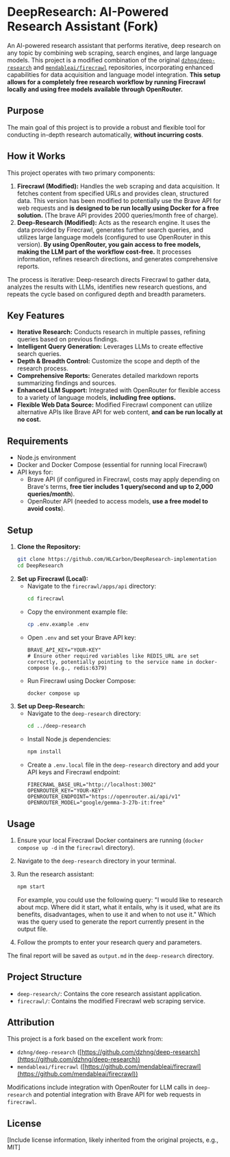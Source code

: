 # DeepResearch: AI-Powered Research Assistant (Fork)

An AI-powered research assistant that performs iterative, deep research on any topic by combining web scraping, search engines, and large language models. This project is a modified combination of the original [`dzhng/deep-research`](https://github.com/dzhng/deep-research) and [`mendableai/firecrawl`](https://github.com/mendableai/firecrawl) repositories, incorporating enhanced capabilities for data acquisition and language model integration. **This setup allows for a completely free research workflow by running Firecrawl locally and using free models available through OpenRouter.**

## Purpose

The main goal of this project is to provide a robust and flexible tool for conducting in-depth research automatically, **without incurring costs**.

## How it Works

This project operates with two primary components:

1.  **Firecrawl (Modified):** Handles the web scraping and data acquisition. It fetches content from specified URLs and provides clean, structured data. This version has been modified to potentially use the Brave API for web requests and **is designed to be run locally using Docker for a free solution.** (The brave API provides 2000 queries/month free of charge).
2.  **Deep-Research (Modified):** Acts as the research engine. It uses the data provided by Firecrawl, generates further search queries, and utilizes large language models (configured to use OpenRouter in this version). **By using OpenRouter, you gain access to free models, making the LLM part of the workflow cost-free.** It processes information, refines research directions, and generates comprehensive reports.

The process is iterative: Deep-research directs Firecrawl to gather data, analyzes the results with LLMs, identifies new research questions, and repeats the cycle based on configured depth and breadth parameters.

## Key Features

*   **Iterative Research:** Conducts research in multiple passes, refining queries based on previous findings.
*   **Intelligent Query Generation:** Leverages LLMs to create effective search queries.
*   **Depth & Breadth Control:** Customize the scope and depth of the research process.
*   **Comprehensive Reports:** Generates detailed markdown reports summarizing findings and sources.
*   **Enhanced LLM Support:** Integrated with OpenRouter for flexible access to a variety of language models, **including free options.**
*   **Flexible Web Data Source:** Modified Firecrawl component can utilize alternative APIs like Brave API for web content, **and can be run locally at no cost.**

## Requirements

*   Node.js environment
*   Docker and Docker Compose (essential for running local Firecrawl)
*   API keys for:
    *   Brave API (if configured in Firecrawl, costs may apply depending on Brave's terms, **free tier includes 1 query/second and up to 2,000 queries/month**).
    *   OpenRouter API (needed to access models, **use a free model to avoid costs**).

## Setup

1.  **Clone the Repository:**
    ```bash
    git clone https://github.com/HLCarbon/DeepResearch-implementation
    cd DeepResearch
    ```
2.  **Set up Firecrawl (Local):**
    *   Navigate to the `firecrawl/apps/api` directory:
        ```bash
        cd firecrawl
        ```
    *   Copy the environment example file:
        ```bash
        cp .env.example .env
        ```
    *   Open `.env` and set your Brave API key:
        ```dotenv
        BRAVE_API_KEY="YOUR-KEY"
        # Ensure other required variables like REDIS_URL are set correctly, potentially pointing to the service name in docker-compose (e.g., redis:6379)
        ```
    *   Run Firecrawl using Docker Compose:
        ```bash
        docker compose up 
        ```
3.  **Set up Deep-Research:**
    *   Navigate to the `deep-research` directory:
        ```bash
        cd ../deep-research
        ```
    *   Install Node.js dependencies:
        ```bash
        npm install
        ```
    *   Create a `.env.local` file in the `deep-research` directory and add your API keys and Firecrawl endpoint:
        ```dotenv
        FIRECRAWL_BASE_URL="http://localhost:3002"
        OPENROUTER_KEY="YOUR-KEY"
        OPENROUTER_ENDPOINT="https://openrouter.ai/api/v1"
        OPENROUTER_MODEL="google/gemma-3-27b-it:free"
        ```

## Usage

1.  Ensure your local Firecrawl Docker containers are running (`docker compose up -d` in the `firecrawl` directory).
2.  Navigate to the `deep-research` directory in your terminal.
3.  Run the research assistant:
    ```bash
    npm start
    ```

    For example, you could use the following query:
    "I would like to research about mcp. Where did it start, what it entails, why is it used, what are its benefits, disadvantages, when to use it and when to not use it." Which was the query used to generate the report currently present in the output file.

4.  Follow the prompts to enter your research query and parameters.

The final report will be saved as `output.md` in the `deep-research` directory.

## Project Structure

*   `deep-research/`: Contains the core research assistant application.
*   `firecrawl/`: Contains the modified Firecrawl web scraping service.

## Attribution

This project is a fork based on the excellent work from:

*   `dzhng/deep-research` ([https://github.com/dzhng/deep-research](https://github.com/dzhng/deep-research))
*   `mendableai/firecrawl` ([https://github.com/mendableai/firecrawl](https://github.com/mendableai/firecrawl))

Modifications include integration with OpenRouter for LLM calls in `deep-research` and potential integration with Brave API for web requests in `firecrawl`.

## License

[Include license information, likely inherited from the original projects, e.g., MIT] 